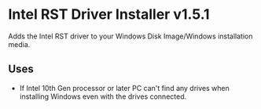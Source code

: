 # Intel RST Driver Installer v1.5.1
Adds the Intel RST driver to your Windows Disk Image/Windows installation media.

## Uses
- If Intel 10th Gen processor or later PC can't find any drives when installing Windows even with the drives connected.
